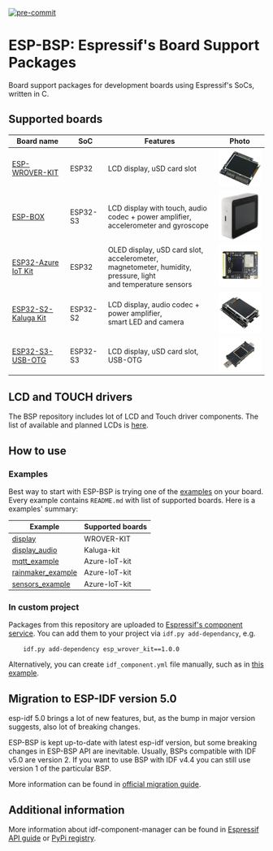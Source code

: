 [![pre-commit](https://img.shields.io/badge/pre--commit-enabled-brightgreen?logo=pre-commit&logoColor=white)](https://github.com/pre-commit/pre-commit)

# ESP-BSP: Espressif's Board Support Packages
Board support packages for development boards using Espressif's SoCs, written in C.

## Supported boards
| Board name | SoC | Features | Photo |
|---|---|---|---|
| [ESP-WROVER-KIT](esp_wrover_kit) | ESP32 | LCD display, uSD card slot | <img src="docu/pics/wrover.png" width="150"> |
| [ESP-BOX](esp-box) | ESP32-S3 | LCD display with touch, audio codec + power amplifier,<br>accelerometer and gyroscope | <img src="docu/pics/box.webp" width="150"> |
| [ESP32-Azure IoT Kit](esp32_azure_iot_kit) | ESP32 | OLED display, uSD card slot, accelerometer,<br>magnetometer, humidity, pressure, light<br>and temperature sensors | <img src="docu/pics/azure.png" width="150"> |
| [ESP32-S2-Kaluga Kit](esp32_s2_kaluga_kit) | ESP32-S2 | LCD display, audio codec + power amplifier,<br>smart LED and camera | <img src="docu/pics/kaluga.png" width="150">  |
| [ESP32-S3-USB-OTG](esp32_s3_usb_otg) | ESP32-S3 | LCD display, uSD card slot, USB-OTG | <img src="docu/pics/esp32_s3_otg.png" width="150">  |

## LCD and TOUCH drivers

The BSP repository includes lot of LCD and Touch driver components. The list of available and planned LCDs is [here](LCD.md).

## How to use

### Examples

Best way to start with ESP-BSP is trying one of the [examples](examples) on your board. Every example contains `README.md` with list of supported boards. Here is a examples' summary:

| Example | Supported boards |
|---|---|
| [display](examples/display) | WROVER-KIT |
| [display_audio](examples/display_audio) | Kaluga-kit |
| [mqtt_example](examples/mqtt_example) | Azure-IoT-kit |
| [rainmaker_example](examples/rainmaker_example) | Azure-IoT-kit |
| [sensors_example](examples/sensors_example) | Azure-IoT-kit |

### In custom project 
Packages from this repository are uploaded to [Espressif's component service](https://components.espressif.com/).
You can add them to your project via `idf.py add-dependancy`, e.g. 
```
    idf.py add-dependency esp_wrover_kit==1.0.0
```

Alternatively, you can create `idf_component.yml` file manually, such as in [this example](examples/display/main/idf_component.yml).

## Migration to ESP-IDF version 5.0
esp-idf 5.0 brings a lot of new features, but, as the bump in major version suggests, also lot of breaking changes.

ESP-BSP is kept up-to-date with latest esp-idf version, but some breaking changes in ESP-BSP API are inevitable.
Usually, BSPs compatible with IDF v5.0 are version 2. If you want to use BSP with IDF v4.4 you can still use version 1 of the particular BSP.

More information can be found in [official migration guide](https://docs.espressif.com/projects/esp-idf/en/latest/esp32/migration-guides/release-5.x/index.html).

## Additional information
More information about idf-component-manager can be found in [Espressif API guide](https://docs.espressif.com/projects/esp-idf/en/latest/esp32/api-guides/tools/idf-component-manager.html)
or [PyPi registry](https://pypi.org/project/idf-component-manager/).
